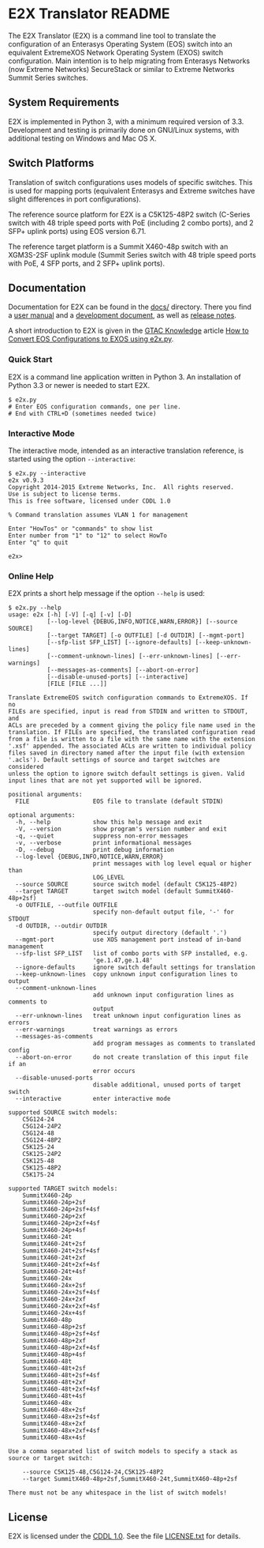# E2X Translator README

The E2X Translator (E2X) is a command line tool to translate the
configuration of an Enterasys Operating System (EOS) switch into
an equivalent ExtremeXOS Network Operating System (EXOS) switch
configuration. Main intention is to help migrating from Enterasys Networks
(now Extreme Networks) SecureStack or similar to Extreme Networks Summit
Series switches.

## System Requirements

E2X is implemented in Python 3, with a minimum required version of 3.3.
Development and testing is primarily done on GNU/Linux systems, with
additional testing on Windows and Mac OS X.

## Switch Platforms

Translation of switch configurations uses models of specific switches.
This is used for mapping ports (equivalent Enterasys and Extreme switches
have slight differences in port configurations).

The reference source platform for E2X is a C5K125-48P2 switch (C-Series
switch with 48 triple speed ports with PoE (including 2 combo ports),
and 2 SFP+ uplink ports) using EOS version 6.71.

The reference target platform is a Summit X460-48p switch with an
XGM3S-2SF uplink module (Summit Series switch with 48 triple speed ports
with PoE, 4 SFP ports, and 2 SFP+ uplink ports).

## Documentation

Documentation for E2X can be found in the [docs/](docs/) directory.
There you find a [user manual](docs/Manual.md) and a [development
document](docs/Development.md), as well as
[release notes](docs/ReleaseNotes.md).

A short introduction to E2X is given in the [GTAC
Knowledge](https://gtacknowledge.extremenetworks.com)
article [How to Convert EOS Configurations to EXOS using
e2x.py](https://gtacknowledge.extremenetworks.com/articles/How_To/How-to-convert-EOS-configurations-to-EXOS-using-e2x-py).

### Quick Start

E2X is a command line application written in Python 3. An installation of
Python 3.3 or newer is needed to start E2X.

```
$ e2x.py
# Enter EOS configuration commands, one per line.
# End with CTRL+D (sometimes needed twice)
```

### Interactive Mode

The interactive mode, intended as an interactive translation reference,
is started using the option `--interactive`:

```
$ e2x.py --interactive
e2x v0.9.3
Copyright 2014-2015 Extreme Networks, Inc.  All rights reserved.
Use is subject to license terms.
This is free software, licensed under CDDL 1.0

% Command translation assumes VLAN 1 for management

Enter "HowTos" or "commands" to show list
Enter number from "1" to "12" to select HowTo
Enter "q" to quit

e2x>
```

### Online Help

E2X prints a short help message if the option `--help` is used:

```
$ e2x.py --help
usage: e2x [-h] [-V] [-q] [-v] [-D]
           [--log-level {DEBUG,INFO,NOTICE,WARN,ERROR}] [--source SOURCE]
           [--target TARGET] [-o OUTFILE] [-d OUTDIR] [--mgmt-port]
           [--sfp-list SFP_LIST] [--ignore-defaults] [--keep-unknown-lines]
           [--comment-unknown-lines] [--err-unknown-lines] [--err-warnings]
           [--messages-as-comments] [--abort-on-error]
           [--disable-unused-ports] [--interactive]
           [FILE [FILE ...]]

Translate ExtremeEOS switch configuration commands to ExtremeXOS. If no
FILEs are specified, input is read from STDIN and written to STDOUT, and
ACLs are preceded by a comment giving the policy file name used in the
translation. If FILEs are specified, the translated configuration read
from a file is written to a file with the same name with the extension
'.xsf' appended. The associated ACLs are written to individual policy
files saved in directory named after the input file (with extension
'.acls'). Default settings of source and target switches are considered
unless the option to ignore switch default settings is given. Valid
input lines that are not yet supported will be ignored.

positional arguments:
  FILE                  EOS file to translate (default STDIN)

optional arguments:
  -h, --help            show this help message and exit
  -V, --version         show program's version number and exit
  -q, --quiet           suppress non-error messages
  -v, --verbose         print informational messages
  -D, --debug           print debug information
  --log-level {DEBUG,INFO,NOTICE,WARN,ERROR}
                        print messages with log level equal or higher than
                        LOG_LEVEL
  --source SOURCE       source switch model (default C5K125-48P2)
  --target TARGET       target switch model (default SummitX460-48p+2sf)
  -o OUTFILE, --outfile OUTFILE
                        specify non-default output file, '-' for STDOUT
  -d OUTDIR, --outdir OUTDIR
                        specify output directory (default '.')
  --mgmt-port           use XOS management port instead of in-band management
  --sfp-list SFP_LIST   list of combo ports with SFP installed, e.g.
                        'ge.1.47,ge.1.48'
  --ignore-defaults     ignore switch default settings for translation
  --keep-unknown-lines  copy unknown input configuration lines to output
  --comment-unknown-lines
                        add unknown input configuration lines as comments to
                        output
  --err-unknown-lines   treat unknown input configuration lines as errors
  --err-warnings        treat warnings as errors
  --messages-as-comments
                        add program messages as comments to translated config
  --abort-on-error      do not create translation of this input file if an
                        error occurs
  --disable-unused-ports
                        disable additional, unused ports of target switch
  --interactive         enter interactive mode

supported SOURCE switch models:
    C5G124-24
    C5G124-24P2
    C5G124-48
    C5G124-48P2
    C5K125-24
    C5K125-24P2
    C5K125-48
    C5K125-48P2
    C5K175-24

supported TARGET switch models:
    SummitX460-24p
    SummitX460-24p+2sf
    SummitX460-24p+2sf+4sf
    SummitX460-24p+2xf
    SummitX460-24p+2xf+4sf
    SummitX460-24p+4sf
    SummitX460-24t
    SummitX460-24t+2sf
    SummitX460-24t+2sf+4sf
    SummitX460-24t+2xf
    SummitX460-24t+2xf+4sf
    SummitX460-24t+4sf
    SummitX460-24x
    SummitX460-24x+2sf
    SummitX460-24x+2sf+4sf
    SummitX460-24x+2xf
    SummitX460-24x+2xf+4sf
    SummitX460-24x+4sf
    SummitX460-48p
    SummitX460-48p+2sf
    SummitX460-48p+2sf+4sf
    SummitX460-48p+2xf
    SummitX460-48p+2xf+4sf
    SummitX460-48p+4sf
    SummitX460-48t
    SummitX460-48t+2sf
    SummitX460-48t+2sf+4sf
    SummitX460-48t+2xf
    SummitX460-48t+2xf+4sf
    SummitX460-48t+4sf
    SummitX460-48x
    SummitX460-48x+2sf
    SummitX460-48x+2sf+4sf
    SummitX460-48x+2xf
    SummitX460-48x+2xf+4sf
    SummitX460-48x+4sf

Use a comma separated list of switch models to specify a stack as
source or target switch:

    --source C5K125-48,C5G124-24,C5K125-48P2
    --target SummitX460-48p+2sf,SummitX460-24t,SummitX460-48p+2sf

There must not be any whitespace in the list of switch models!
```

## License

E2X is licensed under the [CDDL 1.0](http://opensource.org/licenses/CDDL-1.0).
See the file [LICENSE.txt](LICENSE.txt) for details.

